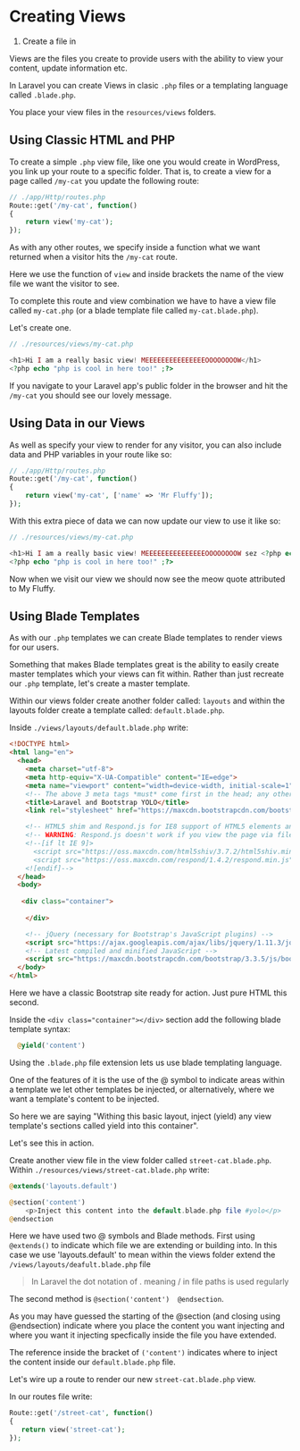 # Creating Views

1. Create a file in

Views are the files you create to provide users with the ability to view your content, update information etc.

In Laravel you can create Views in clasic ```.php``` files or a templating language called ```.blade.php```.

You place your view files in the ```resources/views``` folders.

## Using Classic HTML and PHP

To create a simple ```.php``` view file, like one you would create in WordPress, you link up your route to a specific folder. That is, to create a view for a page called ```/my-cat``` you update the following route:

```php
// ./app/Http/routes.php
Route::get('/my-cat', function()
{
    return view('my-cat');
});
```

As with any other routes, we specify inside a function what we want returned when a visitor hits the ```/my-cat``` route.

Here we use the function of ```view``` and inside brackets the name of the view file we want the visitor to see.

To complete this route and view combination we have to have a view file called ```my-cat.php``` (or a blade template file called ```my-cat.blade.php```).

Let's create one.

```php
// ./resources/views/my-cat.php

<h1>Hi I am a really basic view! MEEEEEEEEEEEEEEEOOOOOOOOW</h1>
<?php echo "php is cool in here too!" ;?>
```

If you navigate to your Laravel app's public folder in the browser and hit the ```/my-cat``` you should see our lovely message.

## Using Data in our Views

As well as specify your view to render for any visitor, you can also include data and PHP variables in your route like so:

```php
// ./app/Http/routes.php
Route::get('/my-cat', function()
{
    return view('my-cat', ['name' => 'Mr Fluffy']);
});
```

With this extra piece of data we can now update our view to use it like so:

```php
// ./resources/views/my-cat.php

<h1>Hi I am a really basic view! MEEEEEEEEEEEEEEEOOOOOOOOW sez <?php echo $name ;?></h1>
<?php echo "php is cool in here too!" ;?>
```

Now when we visit our view we should now see the meow quote attributed to My Fluffy.

## Using Blade Templates

As with our ```.php``` templates we can create Blade templates to render views for our users.

Something that makes Blade templates great is the ability to easily create master templates which your views can fit within. Rather than just recreate our ```.php``` template, let's create a master template.

Within our views folder create another folder called: ```layouts``` and within the layouts folder create a template called: ```default.blade.php```.

Inside ```./views/layouts/default.blade.php``` write:

```html
<!DOCTYPE html>
<html lang="en">
  <head>
    <meta charset="utf-8">
    <meta http-equiv="X-UA-Compatible" content="IE=edge">
    <meta name="viewport" content="width=device-width, initial-scale=1">
    <!-- The above 3 meta tags *must* come first in the head; any other head content must come *after* these tags -->
    <title>Laravel and Bootstrap YOLO</title>
    <link rel="stylesheet" href="https://maxcdn.bootstrapcdn.com/bootstrap/3.3.5/css/bootstrap.min.css">

    <!-- HTML5 shim and Respond.js for IE8 support of HTML5 elements and media queries -->
    <!-- WARNING: Respond.js doesn't work if you view the page via file:// -->
    <!--[if lt IE 9]>
      <script src="https://oss.maxcdn.com/html5shiv/3.7.2/html5shiv.min.js"></script>
      <script src="https://oss.maxcdn.com/respond/1.4.2/respond.min.js"></script>
    <![endif]-->
  </head>
  <body>
  
   <div class="container">
          
    </div>

    <!-- jQuery (necessary for Bootstrap's JavaScript plugins) -->
    <script src="https://ajax.googleapis.com/ajax/libs/jquery/1.11.3/jquery.min.js"></script>
    <!-- Latest compiled and minified JavaScript -->
    <script src="https://maxcdn.bootstrapcdn.com/bootstrap/3.3.5/js/bootstrap.min.js"></script>
  </body>
</html>
```

Here we have a classic Bootstrap site ready for action. Just pure HTML this second.

Inside the ```<div class="container"></div>``` section add the following blade template syntax:

```php
  @yield('content')
```

Using the ```.blade.php``` file extension lets us use blade templating language.

One of the features of it is the use of the @ symbol to indicate areas within a template we let other templates be injected, or alternatively, where we want a template's content to be injected.

So here we are saying "Withing this basic layout, inject (yield) any view template's sections called yield into this container".

Let's see this in action.

Create another view file in the view folder called ```street-cat.blade.php```. Within ```./resources/views/street-cat.blade.php``` write:

```php
@extends('layouts.default')

@section('content')
    <p>Inject this content into the default.blade.php file #yolo</p>
@endsection
```

Here we have used two @ symbols and Blade methods. First using ```@extends()``` to indicate which file we are extending or building into. In this case we use 'layouts.default' to mean within the views folder extend the ```/views/layouts/deafult.blade.php``` file

> In Laravel the dot notation of . meaning /  in file paths is used regularly

The second method is ```@section('content')  @endsection```.

As you may have guessed the starting of the @section (and closing using @endsection) indicate where you place the content you want injecting and where you want it injecting specfically inside the file you have extended.

The reference inside the bracket of ```('content')``` indicates where to inject the content inside our ```default.blade.php``` file.

Let's wire up a route to render our new ```street-cat.blade.php``` view.

In our routes file write:

```php
Route::get('/street-cat', function()
{
   return view('street-cat');
});
```
